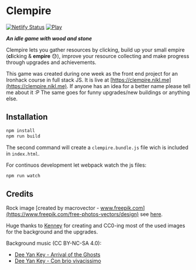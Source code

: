 # Clempire

[![Netlify Status](https://api.netlify.com/api/v1/badges/9846d642-5a07-4dee-9129-7846d70d8dd2/deploy-status)](https://app.netlify.com/sites/clempire/deploys) [![Play](https://img.shields.io/badge/Play-online-blue.svg)](https://clempire.nikl.me)

***An idle game with wood and stone***

Clempire lets you gather resources by clicking, build up your small empire (**cl**icking & **empire** :sweat:), improve your resource collecting and make progress through upgrades and achievements.

This game was created during one week as the front end project for an Ironhack course in full stack JS. It is live at [https://clempire.nikl.me](https://clempire.nikl.me). If anyone has an idea for a better name please tell me about it :P The same goes for funny upgrades/new buildings or anything else.

## Installation

```bash
npm install
npm run build
```

The second command will create a `clempire.bundle.js` file wich is included in `index.html`.

For continuos development let webpack watch the js files:
```bash
npm run watch
```

## Credits

Rock image [created by macrovector - www.freepik.com](https://www.freepik.com/free-photos-vectors/design) see [here](https://www.freepik.com/free-vector/design-groups-rocks-stones-boulders_3792126.htm).

Huge thanks to [Kenney](http://kenney.nl) for creating and CC0-ing most of the used images for the background and the upgrades.

Background music (CC BY-NC-SA 4.0): 
- [Dee Yan Key - Arrival of the Ghosts](http://freemusicarchive.org/music/Dee_Yan-Key/just_a_dream/03--Dee_Yan-Key-Arrival_of_the_Ghosts)
- [Dee Yan Key - Con brio vivacissimo](http://freemusicarchive.org/music/Dee_Yan-Key/Symphonia_Catharina/01--Dee_Yan-Key-Con_brio_vivacissimo)

